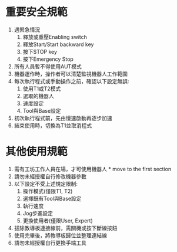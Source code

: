 # 重要安全規範
1. 遇緊急情況
   1. 釋放或重壓Enabling switch
   2. 釋放Start/Start backward key
   3. 按下STOP key
   4. 按下Emergency Stop
2. 所有人員暫不得使用AUT模式
3. 機器運作時，操作者可以清楚監視機器人工作範圍
4. 每次執行程式或手動操作之前，確認以下設定無誤:
    1. 使用T1或T2模式
    2. 選取的機器人
    3. 速度設定
    4. Tool與Base設定 
5. 初次執行程式前，先由慢速啟動再逐步加速
6. 結束使用時，切換為T1並取消程式

# 其他使用規範
1. 需有工坊工作人員在場，才可使用機器人 * move to the first section
2. 請勿未經授權自行修改機器參數
3. 以下設定不受上述規定限制:
    1. 操作模式(僅限T1, T2)
    2. 選擇既有Tool與Base設定
    3. 執行速度
    4. Jog步進設定
    5. 更換使用者(僅限User, Expert)
4. 拔除教導板連接線前，需關機或按下斷線按鈕
5. 使用完畢後，將教導板歸位並整理連結線
6. 請勿未經授權自行更換手端工具
